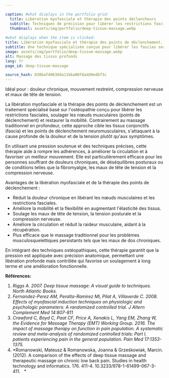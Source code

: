 ```yaml
---

caption: #what displays in the portfolio grid:
  title: Libération myofasciale et thérapie des points déclencheurs
  subtitle: Techniques de précision pour libérer les restrictions fasciales et soulager les tensions musculaires profondes.
  thumbnail: assets/img/portfolio/deep-tissue-massage.webp
  
#what displays when the item is clicked:
title: Libération myofasciale et thérapie des points de déclenchement.
subtitle: Une technique spécialisée conçue pour libérer les fascias serrés et les nœuds musculaires, rétablissant ainsi le mouvement et réduisant la douleur. Ce traitement est particulièrement efficace pour des conditions comme la fibromyalgie, les douleurs chroniques et les malaises liés à la tension.
image: assets/img/portfolio/deep-tissue-massage.webp
alt: Massage des tissus profonds
lang: fr
page_id: deep-tissue-massage

source_hash: 030baf406369a11bba00f8add9edbf3c
---
```

Idéal pour : douleur chronique, mouvement restreint, compression nerveuse et maux de tête de tension.

La libération myofasciale et la thérapie des points de déclenchement est un traitement spécialisé basé sur l'ostéopathie conçu pour libérer les restrictions fasciales, soulager les nœuds musculaires (points de déclenchement) et restaurer la mobilité. Contrairement au massage traditionnel en profondeur, cette approche cible les tissus conjonctifs (fascia) et les points de déclenchement neuromusculaires, s'attaquant à la cause profonde de la douleur et de la tension plutôt qu'aux symptômes.

En utilisant une pression soutenue et des techniques précises, cette thérapie aide à rompre les adhérences, à améliorer la circulation et à favoriser un meilleur mouvement. Elle est particulièrement efficace pour les personnes souffrant de douleurs chroniques, de déséquilibres posturaux ou de conditions telles que la fibromyalgie, les maux de tête de tension et la compression nerveuse.

Avantages de la libération myofasciale et de la thérapie des points de déclenchement :
- Réduit la douleur chronique en libérant les nœuds musculaires et les restrictions fasciales.
- Améliore la mobilité et la flexibilité en augmentant l'élasticité des tissus.
- Soulage les maux de tête de tension, la tension posturale et la compression nerveuse.
- Améliore la circulation et réduit la raideur musculaire, aidant à la récupération.
- Plus efficace que le massage traditionnel pour les problèmes musculosquelettiques persistants tels que les maux de dos chroniques.

En intégrant des techniques ostéopathiques, cette thérapie garantit que la pression est appliquée avec précision anatomique, permettant une libération profonde mais contrôlée qui favorise un soulagement à long terme et une amélioration fonctionnelle.

**Références:**

1. *Riggs A. 2007. Deep tissue massage: A visual guide to techniques.
   North Atlantic Books.*
2. *Fernandez-Perez AM, Peralta-Ramirez MI, Pilat A,
   Villaverde C. 2008. Effects of myofascial induction techniques on
   physiologic and psychologic parameters: A randomized controlled
   trial. J Altern Complement Med 14:807-811*
3. *Crawford C, Boyd C, Paat CF, Price A, Xenakis L, Yang EM, Zhang W,
   the Evidence for Massage Therapy (EMT) Working Group. 2016. The
   impact of massage therapy on function in pain population. A
   systematic review and meta-analysis of randomized controlled trials:
   Part I, patients experiencing pain in the general population. Pain
   Med 17:1353-1375.*
4. *Romanowski, Mateusz & Romanowska, Joanna & Grześkowiak, Marcin.
   (2012). A comparison of the effects of deep tissue massage and
   therapeutic massage on chronic low back pain. Studies in health
   technology and informatics. 176. 411-4.
   10.3233/978-1-61499-067-3-411.   *